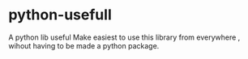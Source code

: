 # python-usefull
A python lib useful
Make easiest to use this library from everywhere , wihout having to be made a python package.

